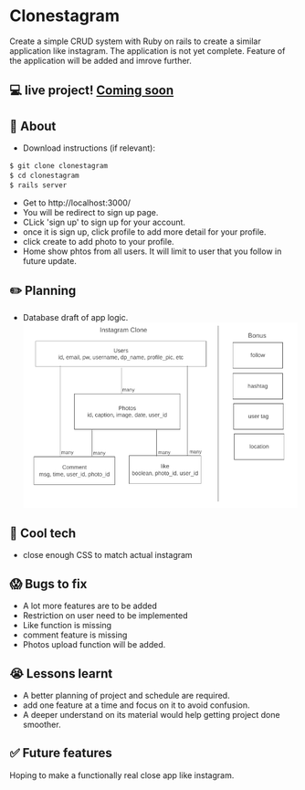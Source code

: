 # Clonestagram
Create a simple CRUD system with Ruby on rails to create a similar application like instagram. The application is not yet complete. Feature of the application will be added and imrove further.

## :computer: live project! [Coming soon](#) 

## :page_facing_up: About
- Download instructions (if relevant):
```zsh
$ git clone clonestagram
$ cd clonestagram
$ rails server
```
- Get to http://localhost:3000/
- You will be redirect to sign up page.
- CLick 'sign up' to sign up for your account.
- once it is sign up, click profile to add more detail for your profile.
- click create to add photo to your profile.
- Home show phtos from all users. It will limit to user that you follow in future update.

## :pencil2: Planning
- Database draft of app logic.
![Wireframing](app/assets/images/draft.png)

## :rocket: Cool tech
- close enough CSS to match actual instagram

## :scream: Bugs to fix
- A lot more features are to be added
- Restriction on user need to be implemented
- Like function is missing
- comment feature is missing
- Photos upload function will be added.

## :sob: Lessons learnt
- A better planning of project and schedule are required.
- add one feature at a time and focus on it to avoid confusion.
- A deeper understand on its material would help getting project done smoother.

## :white_check_mark: Future features
Hoping to make a functionally real close app like instagram.
